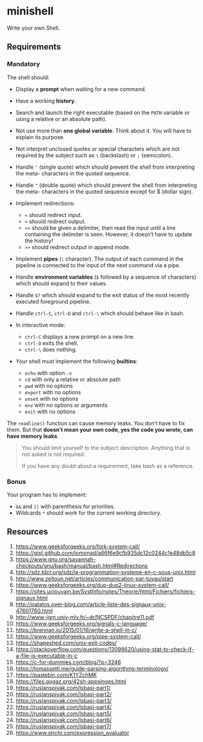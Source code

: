 # minishell
Write your own Shell.
## Requirements
### Mandatory
The shell should:
* Display a **prompt** when waiting for a new command.
* Have a working **history**.
* Search and launch the right executable (based on the `PATH` variable or using a relative or an absolute path).
* Not use more than **one global variable**. Think about it. You will have to explain its purpose.
* Not interpret unclosed quotes or special characters which are not required by the subject such as `\` (backslash) or `;` (semicolon).
* Handle `’` (single quote) which should prevent the shell from interpreting the meta- characters in the quoted sequence.
* Handle `"` (double quote) which should prevent the shell from interpreting the meta- characters in the quoted sequence except for $ (dollar sign).

* Implement redirections:
  * `<` should redirect input.
  * `>` should redirect output.
  * `<<` should be given a delimiter, then read the input until a line containing the delimiter is seen. However, it doesn’t have to update the history!
  * `>>` should redirect output in append mode.
* Implement **pipes** (`|` character). The output of each command in the pipeline is
connected to the input of the next command via a pipe.
* Handle **environment variables** (`$` followed by a sequence of characters) which should expand to their values.
* Handle `$?` which should expand to the exit status of the most recently executed foreground pipeline.
* Handle `ctrl-C`, `ctrl-D` and `ctrl-\` which should behave like in bash.

* In interactive mode:
  * `ctrl-C` displays a new prompt on a new line.
  * `ctrl-D` exits the shell.
  * `ctrl-\` does nothing.

* Your shell must implement the following **builtins**:
  * `echo` with option `-n`
  * `cd` with only a relative or absolute path
  * `pwd` with no options
  * `export` with no options
  * `unset` with no options
  * `env` with no options or arguments
  * `exit` with no options

The `readline()` function can cause memory leaks. You don’t have to fix them. But that **doesn’t mean your own code, yes the code you wrote, can have memory leaks**.

> You should limit yourself to the subject description.  Anything that is not asked is not required.
>
>If you have any doubt about a requirement, take bash as a reference.

### Bonus
Your program has to implement:
* `&&` and `||` with parenthesis for priorities.
* Wildcards `*` should work for the current working directory.

## Resources
1.   https://www.geeksforgeeks.org/fork-system-call/
2.   https://gist.github.com/iomonad/a66f6e9cfb935dc12c0244c1e48db5c8
3.   https://www.gnu.org/savannah-checkouts/gnu/bash/manual/bash.html#Redirections
4.   http://sdz.tdct.org/sdz/la-programmation-systeme-en-c-sous-unix.html
5.   http://www.zeitoun.net/articles/communication-par-tuyau/start
6.   https://www.geeksforgeeks.org/dup-dup2-linux-system-call/
7.   https://sites.uclouvain.be/SystInfo/notes/Theorie/html/Fichiers/fichiers-signaux.html
8.   http://patatos.over-blog.com/article-liste-des-signaux-unix-47601760.html
9.   http://www-igm.univ-mlv.fr/~dr/NCSPDF/chapitre11.pdf
10.  https://www.geeksforgeeks.org/signals-c-language/
11.  https://brennan.io/2015/01/16/write-a-shell-in-c/
12.  https://www.geeksforgeeks.org/pipe-system-call/
13.  https://shapeshed.com/unix-exit-codes/
14.  https://stackoverflow.com/questions/13098620/using-stat-to-check-if-a-file-is-executable-in-c
15.  https://c-for-dummies.com/blog/?p=3246
16.  https://tomassetti.me/guide-parsing-algorithms-terminology/
17.  https://pastebin.com/K1YZchMK
18.  https://files.gogaz.org/42sh-appsinges.html
19.  https://ruslanspivak.com/lsbasi-part1/
20.  https://ruslanspivak.com/lsbasi-part2/
21.  https://ruslanspivak.com/lsbasi-part3/
22.  https://ruslanspivak.com/lsbasi-part4/
23.  https://ruslanspivak.com/lsbasi-part5/
24.  https://ruslanspivak.com/lsbasi-part6/
25.  https://ruslanspivak.com/lsbasi-part7/
26.  https://www.strchr.com/expression_evaluator
